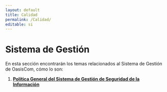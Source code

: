 ```yaml
---
layout: default
title: Calidad
permalink: /Calidad/
editable: si
---
```


# Sistema de Gestión

En esta sección encontrarán los temas relacionados al Sistema de Gestión de OasisCom, cómo lo son:

1. [**Política General del Sistema de Gestión de Seguridad de la Información**](http://docs.oasiscom.com/Calidad/politicasgsi/)

